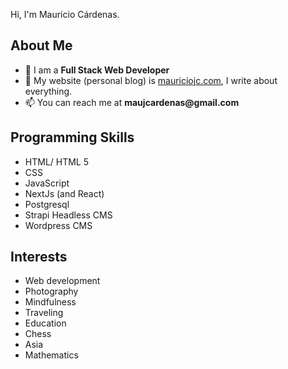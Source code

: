   <p>Hi, I'm Mauricio Cárdenas.</p>
  
  <h2>About Me</h2>
  <ul>
    <li>🌱 I am a <strong>Full Stack Web Developer</strong></li>
    <li>📝 My website (personal blog) is <a href="https://mauriciojc.com">mauriciojc.com</a>, I write about everything.</li>
    <li>📫 You can reach me at <strong>maujcardenas@gmail.com</strong></li>
  </ul>
  
  <h2>Programming Skills</h2>
  <ul>
    <li>HTML/ HTML 5</li>
    <li>CSS</li>
    <li>JavaScript</li>
    <li>NextJs (and React)</li>
    <li>Postgresql</li>
    <li>Strapi Headless CMS</li>
    <li>Wordpress CMS</li>
  </ul>
  
  <h2>Interests</h2>
  <ul>
    <li>Web development</li>
    <li>Photography</li>
    <li>Mindfulness</li>
    <li>Traveling</li>
    <li>Education</li>
    <li>Chess</li>
    <li>Asia</li>
    <li>Mathematics</li>
  </ul>
